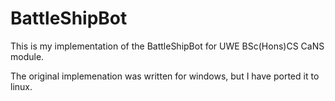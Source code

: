 BattleShipBot
==============

This is my implementation of the BattleShipBot for UWE BSc(Hons)CS CaNS module.


The original implemenation was written for windows, but I have ported it to linux.
